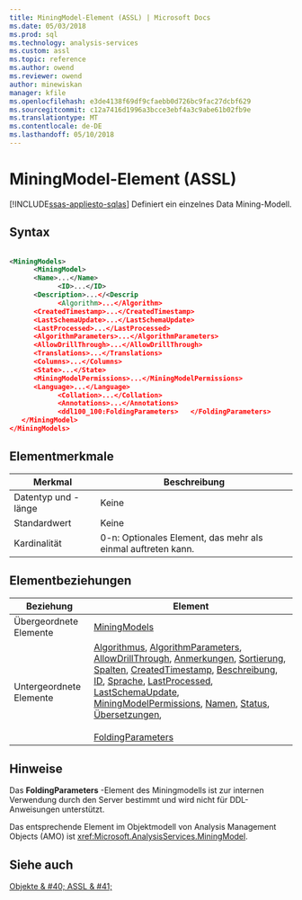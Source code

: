 ```yaml
---
title: MiningModel-Element (ASSL) | Microsoft Docs
ms.date: 05/03/2018
ms.prod: sql
ms.technology: analysis-services
ms.custom: assl
ms.topic: reference
ms.author: owend
ms.reviewer: owend
author: minewiskan
manager: kfile
ms.openlocfilehash: e3de4138f69df9cfaebb0d726bc9fac27dcbf629
ms.sourcegitcommit: c12a7416d1996a3bcce3ebf4a3c9abe61b02fb9e
ms.translationtype: MT
ms.contentlocale: de-DE
ms.lasthandoff: 05/10/2018
---
```

# <a name="miningmodel-element-assl"></a>MiningModel-Element (ASSL)
[!INCLUDE[ssas-appliesto-sqlas](../../../includes/ssas-appliesto-sqlas.md)]
  Definiert ein einzelnes Data Mining-Modell.  
  
## <a name="syntax"></a>Syntax  
  
```xml  
  
<MiningModels>  
      <MiningModel>  
      <Name>...</Name>  
            <ID>...</ID>  
      <Description>...</<Descrip  
            <Algorithm>...</Algorithm>  
      <CreatedTimestamp>...</CreatedTimestamp>  
      <LastSchemaUpdate>...</LastSchemaUpdate>  
      <LastProcessed>...</LastProcessed>  
      <AlgorithmParameters>...</AlgorithmParameters>  
      <AllowDrillThrough>...</AllowDrillThrough>  
      <Translations>...</Translations>  
      <Columns>...</Columns>  
      <State>...</State>  
      <MiningModelPermissions>...</MiningModelPermissions>  
      <Language>...</Language>  
            <Collation>...</Collation>  
            <Annotations>...</Annotations>  
            <ddl100_100:FoldingParameters>   </FoldingParameters>  
   </MiningModel>  
</MiningModels>  
```  
  
## <a name="element-characteristics"></a>Elementmerkmale  
  
|Merkmal|Beschreibung|  
|--------------------|-----------------|  
|Datentyp und -länge|Keine|  
|Standardwert|Keine|  
|Kardinalität|0-n: Optionales Element, das mehr als einmal auftreten kann.|  
  
## <a name="element-relationships"></a>Elementbeziehungen  
  
|Beziehung|Element|  
|------------------|-------------|  
|Übergeordnete Elemente|[MiningModels](../../../analysis-services/scripting/collections/miningmodels-element-assl.md)|  
|Untergeordnete Elemente|[Algorithmus](../../../analysis-services/scripting/properties/algorithm-element-assl.md), [AlgorithmParameters](../../../analysis-services/scripting/objects/algorithmparameter-element-assl.md), [AllowDrillThrough](../../../analysis-services/scripting/properties/allowdrillthrough-element-assl.md), [Anmerkungen](../../../analysis-services/scripting/collections/annotations-element-assl.md), [Sortierung](../../../analysis-services/scripting/properties/collation-element-assl.md), [ Spalten](../../../analysis-services/scripting/collections/columns-element-assl.md), [CreatedTimestamp](../../../analysis-services/scripting/properties/createdtimestamp-element-assl.md), [Beschreibung](../../../analysis-services/scripting/properties/description-element-assl.md), [ID](../../../analysis-services/scripting/properties/id-element-assl.md), [Sprache](../../../analysis-services/scripting/properties/language-element-assl.md), [ LastProcessed](../../../analysis-services/scripting/properties/lastprocessed-element-assl.md), [LastSchemaUpdate](../../../analysis-services/scripting/properties/lastschemaupdate-element-assl.md), [MiningModelPermissions](../../../analysis-services/scripting/collections/miningmodelpermissions-element-assl.md), [Namen](../../../analysis-services/scripting/properties/name-element-assl.md), [Status](../../../analysis-services/scripting/properties/state-element-assl.md), [ Übersetzungen](../../../analysis-services/scripting/collections/translations-element-assl.md),<br /><br /> [FoldingParameters](../../../analysis-services/scripting/properties/foldingparameters-element-assl.md)|  
  
## <a name="remarks"></a>Hinweise  
 Das **FoldingParameters** -Element des Miningmodells ist zur internen Verwendung durch den Server bestimmt und wird nicht für DDL-Anweisungen unterstützt.  
  
 Das entsprechende Element im Objektmodell von Analysis Management Objects (AMO) ist <xref:Microsoft.AnalysisServices.MiningModel>.  
  
## <a name="see-also"></a>Siehe auch  
 [Objekte & #40; ASSL & #41;](../../../analysis-services/scripting/objects/objects-assl.md)  
  
  
